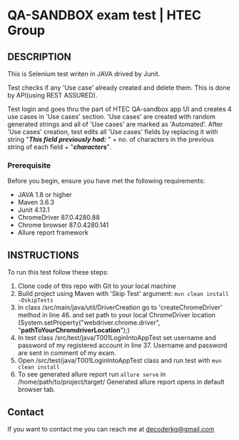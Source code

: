 # QA-SANDBOX exam test | HTEC Group

## DESCRIPTION
This is Selenium test writen in JAVA drived by Junit.

Test checks if any 'Use case' already created and delete them. This is done by API(using REST ASSURED).

Test login and goes thru the part of HTEC QA-sandbox app UI and creates 4 use cases in 'Use cases' section.
'Use cases' are created with random generated strings and all of 'Use cases' are marked as 'Automated'.
After 'Use cases' creation, test edits all 'Use cases' fields by replacing it with string "_**This field previously had:**_ " +
no. of characters in the previous string of each field + "_**characters**_".

### Prerequisite
Before you begin, ensure you have met the following requirements:

- JAVA 1.8 or higher
- Maven 3.6.3
- Junit 4.13.1
- ChromeDriver 87.0.4280.88
- Chrome browser 87.0.4280.141
- Allure report framework

## INSTRUCTIONS
To run this test follow these steps:
1. Clone code of this repo with Git to your local machine
2. Build project using Maven with 'Skip Test' argument:
`mvn clean install -DskipTests`
3. In class /src/main/java/util/DriverCreation go to 'createChromeDriver' method in line 46. and set path to your local
ChromeDriver location (System.setProperty("webdriver.chrome.driver", "**pathToYourChromdriverLocation**");)
4. In test class /src/test/java/T001LoginIntoAppTest set username and password of my registered account in line 37.
Username and password are sent in comment of my exam.
6. Open /src/test/java/T001LoginIntoAppTest class and run test with `mvn clean install`
7. To see generated allure report run `allure serve` in /home/path/to/project/target/ Generated allure report opens in
default browser tab.

## Contact
If you want to contact me you can reach me at decoderkg@gmail.com